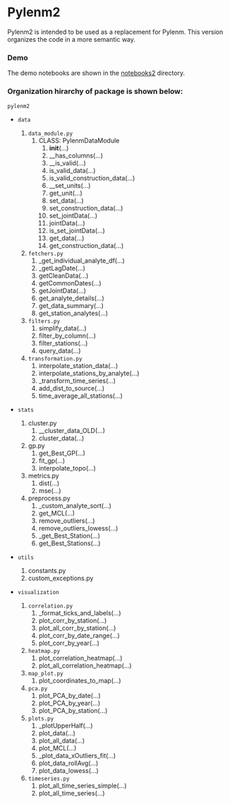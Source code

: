 # Pylenm2

Pylenm2 is intended to be used as a replacement for Pylenm.
This version organizes the code in a more semantic way.


### Demo
The demo notebooks are shown in the [notebooks2](../notebooks2/) directory.

### Organization hirarchy of package is shown below:

`pylenm2`
- `data`
    1. `data_module.py`
        1. CLASS: PylenmDataModule
            1. __init__(...)
            2. __has_columns(...)
            3. __is_valid(...)
            4. is_valid_data(...)
            5. is_valid_construction_data(...)
            6. __set_units(...)
            7. get_unit(...)
            8. set_data(...)
            9. set_construction_data(...)
            10. set_jointData(...)
            11. jointData(...)
            12. is_set_jointData(...)
            13. get_data(...)
            14. get_construction_data(...)
    2. `fetchers.py`
        1. _get_individual_analyte_df(...)
        2. _getLagDate(...)
        3. getCleanData(...)
        4. getCommonDates(...)
        5. getJointData(...)
        6. get_analyte_details(...)
        7. get_data_summary(...)
        8. get_station_analytes(...)
    3. `filters.py`
        1. simplify_data(...)
        2. filter_by_column(...)
        3. filter_stations(...)
        4. query_data(...)
    4. `transformation.py`
        1. interpolate_station_data(...)
        2. interpolate_stations_by_analyte(...)
        3. _transform_time_series(...)
        4. add_dist_to_source(...)
        5. time_average_all_stations(...)

- `stats`
    1. cluster.py
        1. __cluster_data_OLD(...)
        2. cluster_data(...)
    2. gp.py
        1. get_Best_GP(...)
        2. fit_gp(...)
        3. interpolate_topo(...)
    3. metrics.py
        1. dist(...)
        2. mse(...)
    4. preprocess.py
        1. _custom_analyte_sort(...)
        2. get_MCL(...)
        3. remove_outliers(...)
        4. remove_outliers_lowess(...)
        5. _get_Best_Station(...)
        6. get_Best_Stations(...)

- `utils`
    1. constants.py
    2. custom_exceptions.py

- `visualization`
    1. `correlation.py`
        1. _format_ticks_and_labels(...)
        2. plot_corr_by_station(...)
        3. plot_all_corr_by_station(...)
        4. plot_corr_by_date_range(...)
        5. plot_corr_by_year(...)
    2. `heatmap.py`
        1. plot_correlation_heatmap(...)
        2. plot_all_correlation_heatmap(...)
    3. `map_plot.py`
        1. plot_coordinates_to_map(...)
    4. `pca.py`
        1. plot_PCA_by_date(...)
        2. plot_PCA_by_year(...)
        3. plot_PCA_by_station(...)
    5. `plots.py`
        1. _plotUpperHalf(...)
        2. plot_data(...)
        3. plot_all_data(...)
        4. plot_MCL(...)
        5. _plot_data_xOutliers_fit(...)
        6. plot_data_rollAvg(...)
        7. plot_data_lowess(...)
    6. `timeseries.py`
        1. plot_all_time_series_simple(...)
        2. plot_all_time_series(...)